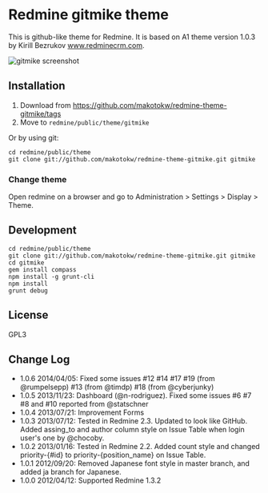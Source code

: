 Redmine gitmike theme
==============

This is github-like theme for Redmine.
It is based on A1 theme version 1.0.3 by Kirill Bezrukov www.redminecrm.com.

[screenshot1]: http://dl.dropbox.com/u/8932138/screenshot/gitmike/gitmike_2013-07-12_0706.png "gitmike screenshot"

![gitmike screenshot][screenshot1]

## Installation

1. Download from https://github.com/makotokw/redmine-theme-gitmike/tags
1. Move to `redmine/public/theme/gitmike`

Or by using git:

```
cd redmine/public/theme
git clone git://github.com/makotokw/redmine-theme-gitmike.git gitmike
```

### Change theme

Open redmine on a browser and go to Administration > Settings > Display > Theme.

## Development

```
cd redmine/public/theme
git clone git://github.com/makotokw/redmine-theme-gitmike.git gitmike
cd gitmike
gem install compass
npm install -g grunt-cli
npm install
grunt debug
```

## License

GPL3

## Change Log

* 1.0.6 2014/04/05: Fixed some issues #12 #14 #17 #19 (from @rumpelsepp) #13 (from @timdp) #18 (from @cyberjunky)
* 1.0.5 2013/11/23: Dashboard (@n-rodriguez). Fixed some issues #6 #7 #8 and #10 reported from @statschner
* 1.0.4 2013/07/21: Improvement Forms
* 1.0.3 2013/07/12: Tested in Redmine 2.3. Updated to look like GitHub. Added assing_to and author column style on Issue Table when login user's one by @chocoby.
* 1.0.2 2013/01/16: Tested in Redmine 2.2. Added count style and changed priority-{#id} to priority-{position_name} on Issue Table.
* 1.0.1 2012/09/20: Removed Japanese font style in master branch, and added ja branch for Japanese.
* 1.0.0 2012/04/12: Supported Redmine 1.3.2

